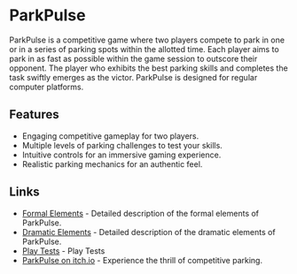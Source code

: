 # ParkPulse

ParkPulse is a competitive game where two players compete to park in one or in a series of parking spots within the allotted time. Each player aims to park in as fast as possible within the game session to outscore their opponent. The player who exhibits the best parking skills and completes the task swiftly emerges as the victor. ParkPulse is designed for regular computer platforms.

## Features

- Engaging competitive gameplay for two players.
- Multiple levels of parking challenges to test your skills.
- Intuitive controls for an immersive gaming experience.
- Realistic parking mechanics for an authentic feel.

## Links

- [Formal Elements](formal-elements.md) - Detailed description of the formal elements of ParkPulse.
- [Dramatic Elements](dramatic-elements.md) - Detailed description of the dramatic elements of ParkPulse.
- [Play Tests](play-tests.md) - Play Tests
- [ParkPulse on itch.io](https://parkpulse.itch.io/parkpuse) - Experience the thrill of competitive parking.
